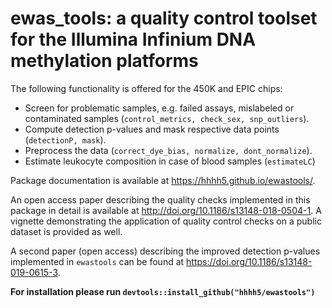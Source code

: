 # ewas_tools: a quality control toolset for the Illumina Infinium DNA methylation platforms

The following functionality is offered for the 450K and EPIC chips:

- Screen for problematic samples, e.g. failed assays, mislabeled or contaminated samples (`control_metrics, check_sex, snp_outliers`).
- Compute detection p-values and mask respective data points (`detectionP, mask`).
- Preprocess the data (`correct_dye_bias, normalize, dont_normalize`).
- Estimate leukocyte composition in case of blood samples (`estimateLC`)

Package documentation is available at <https://hhhh5.github.io/ewastools/>.

An open access paper describing the quality checks implemented in this package in detail is available at <http://doi.org/10.1186/s13148-018-0504-1>. A vignette demonstrating the application of quality control checks on a public dataset is provided as well.

A second paper (open access) describing the improved detection p-values implemented in `ewastools` can be found at <https://doi.org/10.1186/s13148-019-0615-3>.

**For installation please run `devtools::install_github("hhhh5/ewastools")`**
